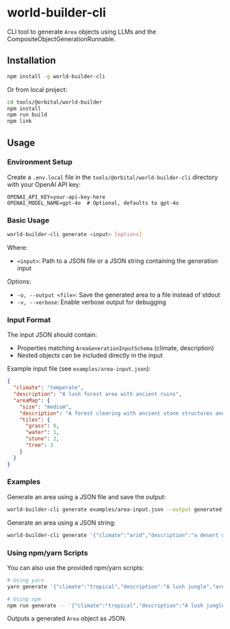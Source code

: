 # world-builder-cli

CLI tool to generate `Area` objects using LLMs and the CompositeObjectGenerationRunnable.

## Installation

```bash
npm install -g world-builder-cli
```

Or from local project:

```bash
cd tools/@orbital/world-builder
npm install
npm run build
npm link
```

## Usage

### Environment Setup

Create a `.env.local` file in the `tools/@orbital/world-builder-cli` directory with your OpenAI API key:

```
OPENAI_API_KEY=your-api-key-here
OPENAI_MODEL_NAME=gpt-4o  # Optional, defaults to gpt-4o
```

### Basic Usage

```bash
world-builder-cli generate <input> [options]
```

Where:

- `<input>`: Path to a JSON file or a JSON string containing the generation input

Options:

- `-o, --output <file>`: Save the generated area to a file instead of stdout
- `-v, --verbose`: Enable verbose output for debugging

### Input Format

The input JSON should contain:

- Properties matching `AreaGenerationInputSchema` (climate, description)
- Nested objects can be included directly in the input

Example input file (see `examples/area-input.json`):

```json
{
  "climate": "temperate",
  "description": "A lush forest area with ancient ruins",
  "areaMap": {
    "size": "medium",
    "description": "A forest clearing with ancient stone structures and a small stream",
    "tiles": {
      "grass": 0,
      "water": 1,
      "stone": 2,
      "tree": 3
    }
  }
}
```

### Examples

Generate an area using a JSON file and save the output:

```bash
world-builder-cli generate examples/area-input.json --output generated-area.json --verbose
```

Generate an area using a JSON string:

```bash
world-builder-cli generate '{"climate":"arid","description":"a desert oasis","areaMap":{"size":"small","description":"A small oasis","tiles":{"sand":0,"water":1}}}' --verbose
```

### Using npm/yarn Scripts

You can also use the provided npm/yarn scripts:

```bash
# Using yarn
yarn generate '{"climate":"tropical","description":"A lush jungle","areaMap":{"size":"medium"}}' -o area.json

# Using npm
npm run generate -- '{"climate":"tropical","description":"A lush jungle","areaMap":{"size":"medium"}}' -o area.json
```

Outputs a generated `Area` object as JSON.
